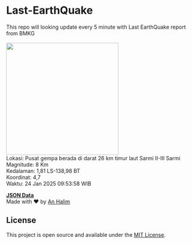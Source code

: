 # Last-EarthQuake
This repo will looking update every 5 minute with Last EarthQuake report from BMKG
<br>
<br>
<img src="undefined" width="300"/>
<br>
Lokasi: Pusat gempa berada di darat 26 km timur laut Sarmi  II-III Sarmi <br>
Magnitude: 8 Km <br>
Kedalaman: 1,81 LS-138,98 BT <br>
Koordinat: 4,7 <br>
Waktu: 24 Jan 2025 09:53:58 WIB <br>

<a href="./data/data.json">**JSON Data**</a>
<br>
Made with ❤️ by <a href="https://github.com/an-halim">An Halim</a>
## License

This project is open source and available under the [MIT License](LICENSE).
